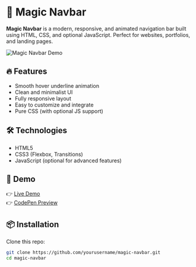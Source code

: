 # 🌟 Magic Navbar

**Magic Navbar** is a modern, responsive, and animated navigation bar built using HTML, CSS, and optional JavaScript. Perfect for websites, portfolios, and landing pages.

![Magic Navbar Demo](https://xrmortal1212.github.io/Magic-Navbar/) <!-- Replace with actual demo GIF or image -->

## 🔥 Features

- Smooth hover underline animation
- Clean and minimalist UI
- Fully responsive layout
- Easy to customize and integrate
- Pure CSS (with optional JS support)

## 🛠️ Technologies

- HTML5
- CSS3 (Flexbox, Transitions)
- JavaScript (optional for advanced features)

## 🚀 Demo

👉 [Live Demo](https://your-live-demo-link.com)  
👉 [CodePen Preview](https://codepen.io/yourname/project-link)

## 📦 Installation

Clone this repo:

```bash
git clone https://github.com/yourusername/magic-navbar.git
cd magic-navbar
